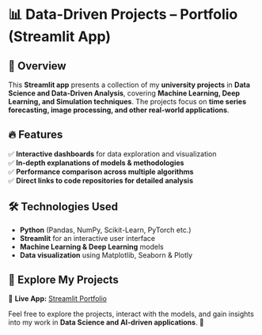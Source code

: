 # 📊 Data-Driven Projects – Portfolio (Streamlit App)  

## 🚀 Overview  
This **Streamlit app** presents a collection of my **university projects** in **Data Science and Data-Driven Analysis**, covering **Machine Learning, Deep Learning, and Simulation techniques**. The projects focus on **time series forecasting, image processing, and other real-world applications**.  

## 🔥 Features  
✅ **Interactive dashboards** for data exploration and visualization  
✅ **In-depth explanations of models & methodologies**  
✅ **Performance comparison across multiple algorithms**  
✅ **Direct links to code repositories for detailed analysis**  

## 🛠️ Technologies Used  
- **Python** (Pandas, NumPy, Scikit-Learn, PyTorch etc.)  
- **Streamlit** for an interactive user interface  
- **Machine Learning & Deep Learning** models  
- **Data visualization** using Matplotlib, Seaborn & Plotly  

## 🎯 Explore My Projects  
🔗 **Live App:** [Streamlit Portfolio](your-streamlit-link)  

Feel free to explore the projects, interact with the models, and gain insights into my work in **Data Science and AI-driven applications**. 🚀 
